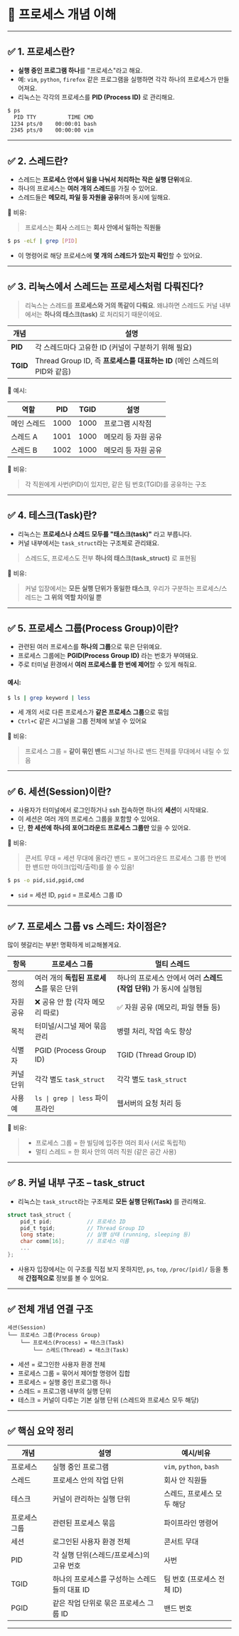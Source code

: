 # 🧠 프로세스 개념 이해

---

## ✅ 1. 프로세스란?

* **실행 중인 프로그램 하나**를 "프로세스"라고 해요.
* 예: `vim`, `python`, `firefox` 같은 프로그램을 실행하면 각각 하나의 프로세스가 만들어져요.
* 리눅스는 각각의 프로세스를 **PID (Process ID)** 로 관리해요.

```bash
$ ps
  PID TTY          TIME CMD
 1234 pts/0    00:00:01 bash
 2345 pts/0    00:00:00 vim
```

---

## ✅ 2. 스레드란?

* 스레드는 **프로세스 안에서 일을 나눠서 처리하는 작은 실행 단위**예요.
* 하나의 프로세스는 **여러 개의 스레드**를 가질 수 있어요.
* 스레드들은 **메모리, 파일 등 자원을 공유**하며 동시에 일해요.

🧩 비유:

> 프로세스는 **회사**
> 스레드는 **회사 안에서 일하는 직원들**

```bash
$ ps -eLf | grep [PID]
```

* 이 명령어로 해당 프로세스에 **몇 개의 스레드가 있는지 확인**할 수 있어요.

---

## ✅ 3. 리눅스에서 스레드는 프로세스처럼 다뤄진다?

> 리눅스는 스레드를 **프로세스와 거의 똑같이 다뤄요**. 왜냐하면 스레드도 커널 내부에서는 **하나의 태스크(task)** 로 처리되기 때문이에요.

| 개념       | 설명                                                     |
| -------- | ------------------------------------------------------ |
| **PID**  | 각 스레드마다 고유한 ID (커널이 구분하기 위해 필요)                        |
| **TGID** | Thread Group ID, 즉 **프로세스를 대표하는 ID** (메인 스레드의 PID와 같음) |

🧩 예시:

| 역할     | PID  | TGID | 설명          |
| ------ | ---- | ---- | ----------- |
| 메인 스레드 | 1000 | 1000 | 프로그램 시작점    |
| 스레드 A  | 1001 | 1000 | 메모리 등 자원 공유 |
| 스레드 B  | 1002 | 1000 | 메모리 등 자원 공유 |

🧩 비유:

> 각 직원에게 사번(PID)이 있지만, 같은 팀 번호(TGID)를 공유하는 구조

---

## ✅ 4. 테스크(Task)란?

* 리눅스는 **프로세스나 스레드 모두를 "태스크(task)"** 라고 부릅니다.
* 커널 내부에서는 `task_struct`라는 구조체로 관리돼요.

> 스레드도, 프로세스도 전부 **하나의 태스크(task\_struct)** 로 표현됨

🧩 비유:

> 커널 입장에서는 **모든 실행 단위가 동일한 태스크**,
> 우리가 구분하는 프로세스/스레드는 **그 위의 역할 차이일 뿐**

---

## ✅ 5. 프로세스 그룹(Process Group)이란?

* 관련된 여러 프로세스를 **하나의 그룹**으로 묶은 단위예요.
* 프로세스 그룹에는 **PGID(Process Group ID)** 라는 번호가 부여돼요.
* 주로 터미널 환경에서 **여러 프로세스를 한 번에 제어**할 수 있게 해줘요.

#### 예시:

```bash
$ ls | grep keyword | less
```

* 세 개의 서로 다른 프로세스가 **같은 프로세스 그룹**으로 묶임
* `Ctrl+C` 같은 시그널을 그룹 전체에 보낼 수 있어요

🧩 비유:

> 프로세스 그룹 = **같이 묶인 밴드**
> 시그널 하나로 밴드 전체를 무대에서 내릴 수 있음

---

## ✅ 6. 세션(Session)이란?

* 사용자가 터미널에서 로그인하거나 ssh 접속하면 하나의 **세션**이 시작돼요.
* 이 세션은 여러 개의 프로세스 그룹을 포함할 수 있어요.
* 단, **한 세션에 하나의 포어그라운드 프로세스 그룹만** 있을 수 있어요.

🧩 비유:

> 콘서트 무대 = 세션
> 무대에 올라간 밴드 = 포어그라운드 프로세스 그룹
> 한 번에 한 밴드만 마이크(입력/출력)를 쓸 수 있음!

```bash
$ ps -o pid,sid,pgid,cmd
```

* `sid` = 세션 ID, `pgid` = 프로세스 그룹 ID

---

## ✅ 7. 프로세스 그룹 vs 스레드: 차이점은?

많이 헷갈리는 부분! 명확하게 비교해볼게요.

| 항목    | 프로세스 그룹                    | 멀티 스레드                                   |
| ----- |----------------------------|------------------------------------------|
| 정의    | 여러 개의 **독립된 프로세스**를 묶은 단위  | 하나의 프로세스 안에서 여러 **스레드(작업 단위)** 가 동시에 실행됨 |
| 자원 공유 | ❌ 공유 안 함 (각자 메모리 따로)       | ✅ 자원 공유 (메모리, 파일 핸들 등)                   |
| 목적    | 터미널/시그널 제어 묶음 관리           | 병렬 처리, 작업 속도 향상                          |
| 식별자   | PGID (Process Group ID)    | TGID (Thread Group ID)                   |
| 커널 단위 | 각각 별도 `task_struct`        | 각각 별도 `task_struct`                      |
| 사용 예  | `ls \| grep \| less` 파이프라인 | 웹서버의 요청 처리 등                             |

🧩 비유:

> * 프로세스 그룹 = 한 빌딩에 입주한 여러 회사 (서로 독립적)
> * 멀티 스레드 = 한 회사 안의 여러 직원 (같은 공간 사용)

---

## ✅ 8. 커널 내부 구조 – task\_struct

* 리눅스는 `task_struct`라는 구조체로 **모든 실행 단위(Task)** 를 관리해요.

```c
struct task_struct {
    pid_t pid;           // 프로세스 ID
    pid_t tgid;          // Thread Group ID
    long state;          // 실행 상태 (running, sleeping 등)
    char comm[16];       // 프로세스 이름
    ...
};
```

* 사용자 입장에서는 이 구조를 직접 보지 못하지만,
  `ps`, `top`, `/proc/[pid]/` 등을 통해 **간접적으로** 정보를 볼 수 있어요.

---

## ✅ 전체 개념 연결 구조

```
세션(Session)
└── 프로세스 그룹(Process Group)
    └── 프로세스(Process) = 태스크(Task)
        └── 스레드(Thread) = 태스크(Task)
```

* 세션 = 로그인한 사용자 환경 전체
* 프로세스 그룹 = 묶어서 제어할 명령어 집합
* 프로세스 = 실행 중인 프로그램 하나
* 스레드 = 프로그램 내부의 실행 단위
* 테스크 = 커널이 다루는 기본 실행 단위 (스레드와 프로세스 모두 해당)

---

## ✅ 핵심 요약 정리

| 개념      | 설명                         | 예시/비유                   |
| ------- | -------------------------- | ----------------------- |
| 프로세스    | 실행 중인 프로그램                 | `vim`, `python`, `bash` |
| 스레드     | 프로세스 안의 작업 단위              | 회사 안 직원들                |
| 테스크     | 커널이 관리하는 실행 단위             | 스레드, 프로세스 모두 해당         |
| 프로세스 그룹 | 관련된 프로세스 묶음                | 파이프라인 명령어               |
| 세션      | 로그인된 사용자 환경 전체             | 콘서트 무대                  |
| PID     | 각 실행 단위(스레드/프로세스)의 고유 번호   | 사번                      |
| TGID    | 하나의 프로세스를 구성하는 스레드들의 대표 ID | 팀 번호 (프로세스 전체 ID)       |
| PGID    | 같은 작업 단위로 묶은 프로세스 그룹 ID    | 밴드 번호                   |

---